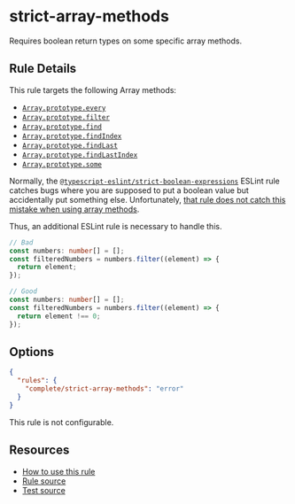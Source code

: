 # strict-array-methods

Requires boolean return types on some specific array methods.

<!-- end auto-generated rule header -->

## Rule Details

This rule targets the following Array methods:

- [`Array.prototype.every`](https://developer.mozilla.org/en-US/docs/Web/JavaScript/Reference/Global_Objects/Array/every)
- [`Array.prototype.filter`](https://developer.mozilla.org/en-US/docs/Web/JavaScript/Reference/Global_Objects/Array/filter)
- [`Array.prototype.find`](https://developer.mozilla.org/en-US/docs/Web/JavaScript/Reference/Global_Objects/Array/find)
- [`Array.prototype.findIndex`](https://developer.mozilla.org/en-US/docs/Web/JavaScript/Reference/Global_Objects/Array/findIndex)
- [`Array.prototype.findLast`](https://developer.mozilla.org/en-US/docs/Web/JavaScript/Reference/Global_Objects/Array/findLast)
- [`Array.prototype.findLastIndex`](https://developer.mozilla.org/en-US/docs/Web/JavaScript/Reference/Global_Objects/Array/findLastIndex)
- [`Array.prototype.some`](https://developer.mozilla.org/en-US/docs/Web/JavaScript/Reference/Global_Objects/Array/some)

Normally, the [`@typescript-eslint/strict-boolean-expressions`](https://typescript-eslint.io/rules/strict-boolean-expressions/) ESLint rule catches bugs where you are supposed to put a boolean value but accidentally put something else. Unfortunately, [that rule does not catch this mistake when using array methods](https://github.com/typescript-eslint/typescript-eslint/issues/8016).

Thus, an additional ESLint rule is necessary to handle this.

```ts
// Bad
const numbers: number[] = [];
const filteredNumbers = numbers.filter((element) => {
  return element;
});

// Good
const numbers: number[] = [];
const filteredNumbers = numbers.filter((element) => {
  return element !== 0;
});
```

## Options

```json
{
  "rules": {
    "complete/strict-array-methods": "error"
  }
}
```

This rule is not configurable.

## Resources

- [How to use this rule](https://complete-ts.github.io/eslint-plugin-complete)
- [Rule source](https://github.com/complete-ts/complete/blob/main/packages/eslint-plugin-complete/src/rules/strict-array-methods.ts)
- [Test source](https://github.com/complete-ts/complete/blob/main/packages/eslint-plugin-complete/tests/rules/strict-array-methods.test.ts)
